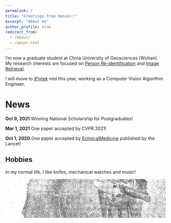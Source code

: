 ```yaml
---
permalink: /
title: "Greetings from Hanson！"
excerpt: "About me"
author_profile: true
redirect_from: 
  - /about/
  - /about.html
---
```



I’m now a graduate student at China University of Geosciences (Wuhan). My research interests are focused on [Person Re-identification](https://paperswithcode.com/task/person-re-identification) and [Image Retrieval](https://paperswithcode.com/task/image-retrieval).

I will move to [iFlytek](https://www.iflytek.com/index.html) mid this year, working as a Computer Vision Algorithm Engineer.

News
======
**Oct 9, 2021** Winning National Scholarship for Postgraduates!
 
**Mar 1, 2021** One paper accepted by CVPR 2021!

**Oct 1, 2020** One paper accepted by [EclinicalMedicine](https://www.thelancet.com/journals/eclinm/home) published by the Lancet!


Hobbies
------
In my normal life, I like knifes, mechanical watches and music!

![Image text](https://raw.githubusercontent.com/hansonchen1996/hansonchen1996.github.io/master/images/Hunting_Knives.jpg)
